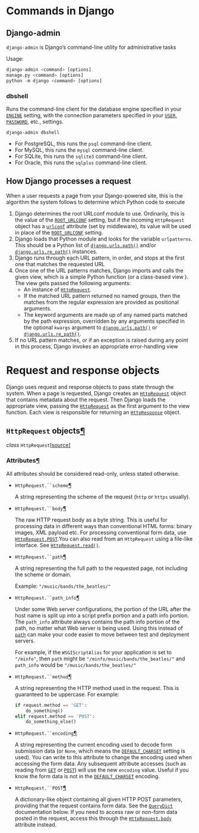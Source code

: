 # Commands in Django

## Django-admin

`django-admin` is Django’s command-line utility for administrative tasks

Usage:

```python
django-admin <command> [options]
manage.py <command> [options]
python -m django <command> [options]
```

### dbshell

Runs the command-line client for the database engine specified in your [`ENGINE`](https://docs.djangoproject.com/en/2.0/ref/settings/#std:setting-DATABASE-ENGINE) setting, with the connection parameters specified in your [`USER`](https://docs.djangoproject.com/en/2.0/ref/settings/#std:setting-USER), [`PASSWORD`](https://docs.djangoproject.com/en/2.0/ref/settings/#std:setting-PASSWORD), etc., settings.

```shell
django-admin dbshell
```

- For PostgreSQL, this runs the `psql` command-line client.
- For MySQL, this runs the `mysql` command-line client.
- For SQLite, this runs the `sqlite3` command-line client.
- For Oracle, this runs the `sqlplus` command-line client.

## How Django processes a request

When a user requests a page from your Django-powered site, this is the algorithm the system follows to determine which Python code to execute

1. Django determines the root URLconf module to use. Ordinarily, this is the value of the [`ROOT_URLCONF`](https://docs.djangoproject.com/en/2.0/ref/settings/#std:setting-ROOT_URLCONF) setting, but if the incoming `HttpRequest` object has a [`urlconf`](https://docs.djangoproject.com/en/2.0/ref/request-response/#django.http.HttpRequest.urlconf) attribute (set by middleware), its value will be used in place of the [`ROOT_URLCONF`](https://docs.djangoproject.com/en/2.0/ref/settings/#std:setting-ROOT_URLCONF) setting.
2. Django loads that Python module and looks for the variable `urlpatterns`. This should be a Python list of [`django.urls.path()`](https://docs.djangoproject.com/en/2.0/ref/urls/#django.urls.path) and/or [`django.urls.re_path()`](https://docs.djangoproject.com/en/2.0/ref/urls/#django.urls.re_path) instances.
3. Django runs through each URL pattern, in order, and stops at the first one that matches the requested URL
4. Once one of the URL patterns matches, Django imports and calls the given view, which is a simple Python function (or a class-based view ). The view gets passed the following arguments:
   - An instance of [`HttpRequest`](https://docs.djangoproject.com/en/2.0/ref/request-response/#django.http.HttpRequest).
   - If the matched URL pattern returned no named groups, then the matches from the regular expression are provided as positional arguments.
   - The keyword arguments are made up of any named parts matched by the path expression, overridden by any arguments specified in the optional `kwargs` argument to [`django.urls.path()`](https://docs.djangoproject.com/en/2.0/ref/urls/#django.urls.path) or [`django.urls.re_path()`](https://docs.djangoproject.com/en/2.0/ref/urls/#django.urls.re_path).
5. If no URL pattern matches, or if an exception is raised during any point in this process, Django invokes an appropriate error-handling view

# Request and response objects

Django uses request and response objects to pass state through the system. When a page is requested, Django creates an [`HttpRequest`](https://docs.djangoproject.com/en/2.0/ref/request-response/#django.http.HttpRequest) object that contains metadata about the request. Then Django loads the appropriate view, passing the [`HttpRequest`](https://docs.djangoproject.com/en/2.0/ref/request-response/#django.http.HttpRequest) as the first argument to the view function. Each view is responsible for returning an [`HttpResponse`](https://docs.djangoproject.com/en/2.0/ref/request-response/#django.http.HttpResponse) object.

## `HttpRequest` objects[¶](https://docs.djangoproject.com/en/2.0/ref/request-response/#httprequest-objects)

*class* `HttpRequest`[[source\]](https://docs.djangoproject.com/en/2.0/_modules/django/http/request/#HttpRequest)

### Attributes[¶](https://docs.djangoproject.com/en/2.0/ref/request-response/#attributes)

All attributes should be considered read-only, unless stated otherwise.

- `HttpRequest.``scheme`[¶](https://docs.djangoproject.com/en/2.0/ref/request-response/#django.http.HttpRequest.scheme)

  A string representing the scheme of the request (`http` or `https` usually).

- `HttpRequest.``body`[¶](https://docs.djangoproject.com/en/2.0/ref/request-response/#django.http.HttpRequest.body)

  The raw HTTP request body as a byte string. This is useful for processing data in different ways than conventional HTML forms: binary images, XML payload etc. For processing conventional form data, use [`HttpRequest.POST`](https://docs.djangoproject.com/en/2.0/ref/request-response/#django.http.HttpRequest.POST).You can also read from an `HttpRequest` using a file-like interface. See [`HttpRequest.read()`](https://docs.djangoproject.com/en/2.0/ref/request-response/#django.http.HttpRequest.read).

- `HttpRequest.``path`[¶](https://docs.djangoproject.com/en/2.0/ref/request-response/#django.http.HttpRequest.path)

  A string representing the full path to the requested page, not including the scheme or domain.

  Example: `"/music/bands/the_beatles/"`

- `HttpRequest.``path_info`[¶](https://docs.djangoproject.com/en/2.0/ref/request-response/#django.http.HttpRequest.path_info)

  Under some Web server configurations, the portion of the URL after the host name is split up into a script prefix portion and a path info portion. The `path_info` attribute always contains the path info portion of the path, no matter what Web server is being used. Using this instead of [`path`](https://docs.djangoproject.com/en/2.0/ref/request-response/#django.http.HttpRequest.path) can make your code easier to move between test and deployment servers.

  For example, if the `WSGIScriptAlias` for your application is set to `"/minfo"`, then `path` might be `"/minfo/music/bands/the_beatles/"` and `path_info` would be `"/music/bands/the_beatles/"`

- `HttpRequest.``method`[¶](https://docs.djangoproject.com/en/2.0/ref/request-response/#django.http.HttpRequest.method)

  A string representing the HTTP method used in the request. This is guaranteed to be uppercase. For example:

  ```python
  if request.method == 'GET':
      do_something()
  elif request.method == 'POST':
      do_something_else()
  ```

- `HttpRequest.``encoding`[¶](https://docs.djangoproject.com/en/2.0/ref/request-response/#django.http.HttpRequest.encoding)

  A string representing the current encoding used to decode form submission data (or `None`, which means the [`DEFAULT_CHARSET`](https://docs.djangoproject.com/en/2.0/ref/settings/#std:setting-DEFAULT_CHARSET) setting is used). You can write to this attribute to change the encoding used when accessing the form data. Any subsequent attribute accesses (such as reading from [`GET`](https://docs.djangoproject.com/en/2.0/ref/request-response/#django.http.HttpRequest.GET) or [`POST`](https://docs.djangoproject.com/en/2.0/ref/request-response/#django.http.HttpRequest.POST)) will use the new `encoding` value. Useful if you know the form data is not in the [`DEFAULT_CHARSET`](https://docs.djangoproject.com/en/2.0/ref/settings/#std:setting-DEFAULT_CHARSET) encoding.

- `HttpRequest.``POST`[¶](https://docs.djangoproject.com/en/2.0/ref/request-response/#django.http.HttpRequest.POST)

  A dictionary-like object containing all given HTTP POST parameters, providing that the request contains form data. See the [`QueryDict`](https://docs.djangoproject.com/en/2.0/ref/request-response/#django.http.QueryDict) documentation below. If you need to access raw or non-form data posted in the request, access this through the [`HttpRequest.body`](https://docs.djangoproject.com/en/2.0/ref/request-response/#django.http.HttpRequest.body) attribute instead.



